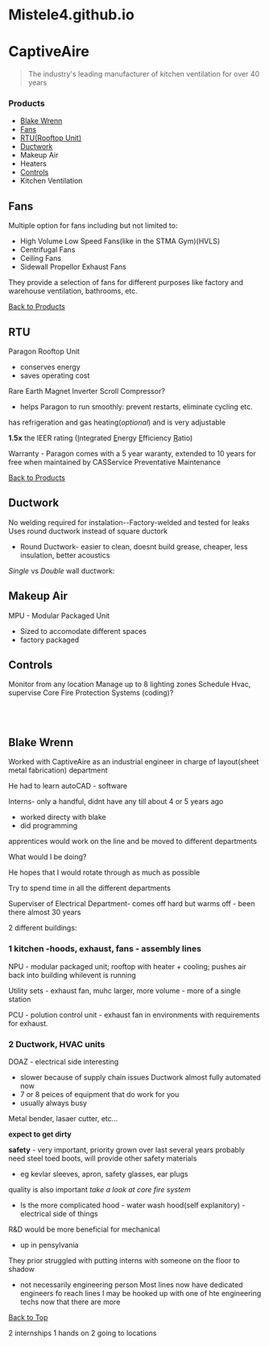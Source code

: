 Mistele4.github.io
====================
# CaptiveAire
>The industry's leading manufacturer of kitchen ventilation for over 40 years

### Products
+ [Blake Wrenn](#blake-wrenn)
+ [Fans](#fans)
+ [RTU(Rooftop Unit)](#rtu)
+ [Ductwork](#ductwork)
+ Makeup Air
+ Heaters
+ [Controls](#controls)
+ Kitchen Ventilation

## Fans
Multiple option for fans including but not limited to:
+ High Volume Low Speed Fans(like in the STMA Gym)(HVLS)
+ Centrifugal Fans
+ Ceiling Fans
+ Sidewall Propellor Exhaust Fans

They provide a selection of fans for different purposes like factory and warehouse ventilation, bathrooms, etc.

[Back to Products](#products)

## RTU
Paragon Rooftop Unit
+ conserves energy
+ saves operating cost

Rare Earth Magnet Inverter Scroll Compressor?
+ helps Paragon to run smoothly: prevent restarts, eliminate cycling etc.

has refrigeration and gas heating(*optional*) and is very adjustable

**1.5x** the IEER rating (<ins>I</ins>ntegrated <ins>E</ins>nergy <ins>E</ins>fficiency <ins>R</ins>atio)

Warranty - Paragon comes with a 5 year waranty, extended to 10 years for free when maintained by CASService Preventative Maintenance

[Back to Products](#products)

## Ductwork
No welding required for instalation--Factory-welded and tested for leaks
Uses round ductwork instead of square ductork
+ Round Ductwork- easier to clean, doesnt build grease, cheaper, less insulation, better acoustics

*Single* vs *Double* wall ductwork:

## Makeup Air
MPU - Modular Packaged Unit
- Sized to accomodate different spaces
- factory packaged


## Controls

Monitor from any location
Manage up to 8 lighting zones
Schedule Hvac, supervise Core Fire Protection Systems
(coding)?

<br>
<br>

## Blake Wrenn
Worked with CaptiveAire as an industrial engineer
in charge of layout(sheet metal fabrication) department

He had to learn autoCAD - software

Interns- only a handful, didnt have any till about 4 or 5 years ago
+ worked directy with blake
+ did programming

apprentices would work on the line and be moved to different departments

What would I be doing?

He hopes that I would rotate through as much as possible

Try to spend time in all the different departments

Superviser of Electrical Department- comes off hard but warms off - been there almost 30 years

2 different buildings:

### 1 kitchen -hoods, exhaust, fans - assembly lines 

NPU - modular packaged unit; rooftop with heater + cooling; pushes air back into building whilevent is running

Utility sets - exhaust fan, muhc larger, more volume - more of a single station

PCU - polution control unit - exhaust fan in environments with requirements for exhaust.

### 2 Ductwork, HVAC units
DOAZ - electrical side interesting
- slower because of supply chain issues
Ductwork almost fully automated now
- 7 or 8 peices of equipment that do work for you
- usually always busy

Metal bender, lasaer cutter, etc...

**expect to get dirty**

**safety** - very important, priority grown over last several years
probably need steel toed boots, will provide other safety materials
+ eg kevlar sleeves, apron, safety glasses, ear plugs

quality is also important
*take a look at core fire system*
- Is the more complicated hood - water wash hood(self explanitory) - electrical side of things

R&D would be more beneficial for mechanical
- up in pensylvania

They prior struggled with putting interns with someone on the floor to shadow
- not necessarily engineering person
Most lines now have dedicated engineers fo reach lines
I may be hooked up with one of hte engineering techs now that there are more

[Back to Top](#captiveaire)

2 internships
    1 hands on
    2 going to locations